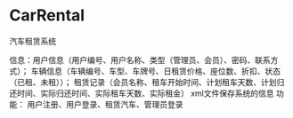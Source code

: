 # CarRental
汽车租赁系统

信息：用户信息（用户编号、用户名称、类型（管理员、会员）、密码、联系方式）；
	   车辆信息（车辆编号、车型、车牌号、日租赁价格、座位数、折扣、状态（已租、未租））；
     租赁记录（会员名称、租车开始时间、计划租车天数、计划归还时间、实际归还时间、实际租车天数、实际租金）
     xml文件保存系统的信息
功能： 用户注册、用户登录、租赁汽车、管理员登录


     
     

      
